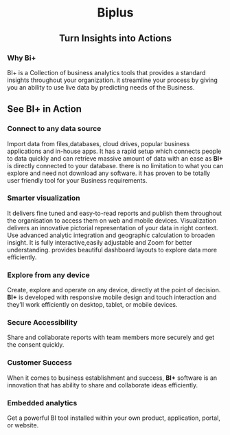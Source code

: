                           
<center><h1>Biplus</h1></center>
<center><h2>Turn Insights into Actions</h2></center>

###  Why Bi+
 
BI+ is a Collection of business analytics tools that provides a standard insights throughout your organization. it streamline your process by giving you an ability to use live data by predicting needs of the Business.
 
 ## See BI+ in Action
 
 ### Connect to any data source
 
Import data from files,databases, cloud drives, popular business applications and in-house apps. It has a rapid setup which connects people to data quickly and can retrieve massive amount of data with an ease as **BI+** is directly connected to your database. there is no limitation to what you can explore and need not download any software. it has proven to be totally user friendly tool for your Business requirements.

### Smarter visualization

It delivers fine tuned and easy-to-read reports and publish them throughout the organisation to access them on web and mobile devices.  Visualization delivers an innovative pictorial representation of your data in right context. Use advanced analytic integration and geographic calculation to broaden insight. It is fully interactive,easily adjustable and Zoom for better understanding. provides beautiful dashboard layouts to explore data more efficiently.

### Explore from any device

Create, explore and operate on any device, directly at the point of decision. **BI+** is developed with responsive mobile design and touch interaction and they’ll work efficiently on desktop, tablet, or mobile devices.

### Secure Accessibility

 Share and collaborate reports with team members more securely and  get the consent quickly.

### Customer Success

When it comes to business establishment and success, **BI+** software is an innovation that has ability to share and collaborate ideas efficiently.


### Embedded analytics
Get a powerful BI tool installed within your own product, application, portal, or website.

<!--stackedit_data:
eyJoaXN0b3J5IjpbMTg2ODE5NDMyOV19
-->